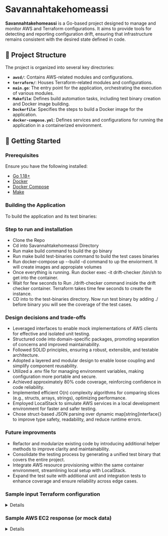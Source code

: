 # Savannahtakehomeassi

**Savannahtakehomeassi** is a Go-based project designed to manage and monitor AWS and Terraform configurations. It aims to provide tools for detecting and reporting configuration drift, ensuring that infrastructure remains consistent with the desired state defined in code.

## 🧪 Project Structure

The project is organized into several key directories:

- **`awsd/`**: Contains AWS-related modules and configurations.
- **`terraform/`**: Houses Terraform-related modules and configurations.
- **`main.go`**: The entry point for the application, orchestrating the execution of various modules.
- **`Makefile`**: Defines build automation tasks, including test binary creation and Docker image building.
- **`Dockerfile`**: Specifies the steps to build a Docker image for the application.
- **`docker-compose.yml`**: Defines services and configurations for running the application in a containerized environment.

## 🚀 Getting Started

### Prerequisites

Ensure you have the following installed:

- [Go 1.18+](https://golang.org/dl/)
- [Docker](https://www.docker.com/get-started)
- [Docker Compose](https://docs.docker.com/compose/install/)
- [Make](https://www.gnu.org/software/make/)

### Building the Application

To build the application and its test binaries:

### Step to run and installation
- Clone the Repo
- Cd into Savannahtakehomeassi Directory
- Run make build command to build the go binary
- Run make build test-binaries command to build the test cases binaries
- Run docker-compose up --build -d command to up the enviorment. It will create images and appropiate volumes
- Once everything is running. Run docker exec -it drift-checker /bin/sh to get into the container.
- Wait for few seconds to Run ./drift-checker command inside the drift  checker container. Terraform takes time few seconds to create the instance.
- CD into to the test-binaries directory. Now run test binary by adding ./ before binary you  will see the coverage of the test cases.

### Design decisions and trade-offs
- Leveraged interfaces to enable mock implementations of AWS clients for effective and isolated unit testing.
- Structured code into domain-specific packages, promoting separation of concerns and improved maintainability.
- Followed SOLID principles, ensuring a robust, extensible, and testable architecture.
- Adopted a layered and modular design to enable loose coupling and simplify component reusability.
- Utilized a .env file for managing environment variables, making configuration more portable and secure.
- Achieved approximately 80% code coverage, reinforcing confidence in code reliability.
- Implemented efficient O(n) complexity algorithms for comparing slices (e.g., structs, arrays, strings), optimizing performance.
- Employed LocalStack to simulate AWS services in a local development environment for faster and safer testing.
- Chose struct-based JSON parsing over dynamic map[string]interface{} to improve type safety, readability, and reduce runtime errors.

### Future improvments
- Refactor and modularize existing code by introducing additional helper methods to improve clarity and maintainability.
- Consolidate the testing process by generating a unified test binary that covers the entire project.
- Integrate AWS resource provisioning within the same container environment, streamlining local setup with LocalStack.
- Expand the test suite with additional unit and integration tests to enhance coverage and ensure reliability across edge cases.

  

### Sample input Terraform configuration
<details>
```hcl
provider "aws" {
  access_key = "test"
  secret_key = "test"
  region     = "us-east-1"

  endpoints {
    ec2 = "http://localstack:4566"
  }

  skip_credentials_validation = true
  skip_metadata_api_check     = true
  skip_requesting_account_id  = true
}

resource "aws_instance" "example" {
  ami           = "ami-12345678"  # Should match the one registered in LocalStack
  instance_type = "t2.micro"

  tags = {
    Name = "TestInstance"
  }
}

output "instance_id" {
  value = aws_instance.example.id
}

terraform {
  backend "local" {
    path = "tfdata/terraform.tfstate"
  }
}
</details>


### Sample AWS EC2 response (or mock data)
<details>
{
    "Reservations": [
        {
            "ReservationId": "r-71a5ce4fcf3cac876",
            "OwnerId": "000000000000",
            "Groups": [],
            "Instances": [
                {
                    "Architecture": "x86_64",
                    "BlockDeviceMappings": [
                        {
                            "DeviceName": "/dev/sda1",
                            "Ebs": {
                                "AttachTime": "2025-04-24T00:47:55+00:00",
                                "DeleteOnTermination": true,
                                "Status": "in-use",
                                "VolumeId": "vol-613c8e77fa240a928"
                            }
                        }
                    ],
                    "ClientToken": "ABCDE0000000000003",
                    "EbsOptimized": false,
                    "Hypervisor": "xen",
                    "NetworkInterfaces": [
                        {
                            "Association": {
                                "IpOwnerId": "000000000000",
                                "PublicIp": "54.214.76.84"
                            },
                            "Attachment": {
                                "AttachTime": "2015-01-01T00:00:00+00:00",
                                "AttachmentId": "eni-attach-b91106693349f7f16",
                                "DeleteOnTermination": true,
                                "DeviceIndex": 0,
                                "Status": "attached"
                            },
                            "Description": "Primary network interface",
                            "Groups": [
                                {
                                    "GroupId": "sg-9b3820dc6787bb7c1",
                                    "GroupName": "default"
                                }
                            ],
                            "MacAddress": "1b:2b:3c:4d:5e:6f",
                            "NetworkInterfaceId": "eni-66c2ef06dc5b5f075",
                            "OwnerId": "000000000000",
                            "PrivateIpAddress": "10.168.130.93",
                            "PrivateIpAddresses": [
                                {
                                    "Association": {
                                        "IpOwnerId": "000000000000",
                                        "PublicIp": "54.214.76.84"
                                    },
                                    "Primary": true,
                                    "PrivateIpAddress": "10.168.130.93"
                                }
                            ],
                            "SourceDestCheck": true,
                            "Status": "in-use",
                            "SubnetId": "subnet-19c7a2ce20b3c312f",
                            "VpcId": "vpc-a60d11f67460d4c64"
                        }
                    ],
                    "RootDeviceName": "/dev/sda1",
                    "RootDeviceType": "ebs",
                    "SecurityGroups": [],
                    "SourceDestCheck": true,
                    "StateReason": {
                        "Code": "",
                        "Message": ""
                    },
                    "VirtualizationType": "paravirtual",
                    "InstanceId": "i-c83ea05889deacc7a",
                    "ImageId": "ami-12345678",
                    "State": {
                        "Code": 16,
                        "Name": "running"
                    },
                    "PrivateDnsName": "ip-10-168-130-93.ec2.internal",
                    "PublicDnsName": "ec2-54-214-76-84.compute-1.amazonaws.com",
                    "StateTransitionReason": "",
                    "AmiLaunchIndex": 0,
                    "InstanceType": "t2.micro",
                    "LaunchTime": "2025-04-24T00:47:55+00:00",
                    "Placement": {
                        "GroupName": "",
                        "Tenancy": "default",
                        "AvailabilityZone": "us-east-1a"
                    },
                    "KernelId": "None",
                    "Monitoring": {
                        "State": "disabled"
                    },
                    "SubnetId": "subnet-19c7a2ce20b3c312f",
                    "VpcId": "vpc-a60d11f67460d4c64",
                    "PrivateIpAddress": "10.168.130.93",
                    "PublicIpAddress": "54.214.76.84"
                }
            ]
        }
    ]
}
</details>



